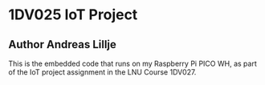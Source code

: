 # 1DV025 IoT Project 
## Author Andreas Lillje

This is the embedded code that runs on my Raspberry Pi PICO WH, as part of the IoT project assignment in the LNU Course 1DV027.